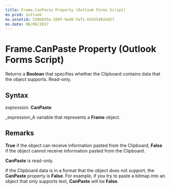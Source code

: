 ```yaml
---
title: Frame.CanPaste Property (Outlook Forms Script)
ms.prod: outlook
ms.assetid: 520b845a-289f-9ed0-5af1-b5435462e027
ms.date: 06/08/2017
---
```



# Frame.CanPaste Property (Outlook Forms Script)

Returns a **Boolean** that specifies whether the Clipboard contains data that the object supports. Read-only.


## Syntax

 _expression_. **CanPaste**

 _expression_A variable that represents a **Frame** object.


## Remarks

 **True** if the object can receive information pasted from the Clipboard, **False** if the object cannot receive information pasted from the Clipboard.

 **CanPaste** is read-only.

If the Clipboard data is in a format that the object does not support, the **CanPaste** property is **False**. For example, if you try to paste a bitmap into an object that only supports text, **CanPaste** will be **False**.


